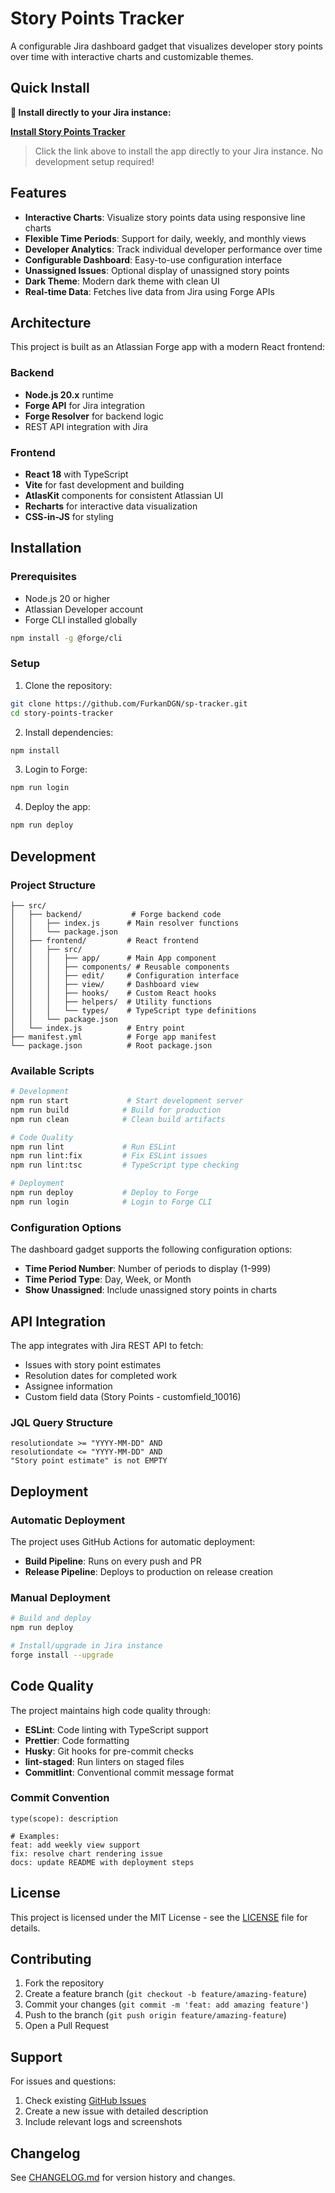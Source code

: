 # Story Points Tracker

A configurable Jira dashboard gadget that visualizes developer story points over time with interactive charts and customizable themes.

## Quick Install

**🚀 Install directly to your Jira instance:**

[**Install Story Points Tracker**](https://developer.atlassian.com/console/install/8655d0d0-2850-4b5e-b58c-6fe2d8b70b2d?signature=AYABeO2bpyYBcOMm%2B5cXqBK1McgAAAADAAdhd3Mta21zAEthcm46YXdzOmttczp1cy1lYXN0LTE6NzA5NTg3ODM1MjQzOmtleS83ZjcxNzcxZC02OWM4LTRlOWItYWU5Ny05MzJkMmNhZjM0NDIAuAECAQB4KVgoNesMySI2pXEz4J5S%2B4but%2FgpPvEEG0vL8V0Jz5cBc7HIZtCtybEt1Dt2QU%2BGhgAAAH4wfAYJKoZIhvcNAQcGoG8wbQIBADBoBgkqhkiG9w0BBwEwHgYJYIZIAWUDBAEuMBEEDNJcP2%2BlGHA2%2F0X9FAIBEIA71wGV1ap2xcze2LRzpOL6bMCcTDh6vbVm9xTsU5d04%2BpKDUIavIrMX%2Bq2jo2ljjCvi08Ja86h8cUlI84AB2F3cy1rbXMAS2Fybjphd3M6a21zOmV1LXdlc3QtMTo3MDk1ODc4MzUyNDM6a2V5LzU1OWQ0NTE2LWE3OTEtNDdkZi1iYmVkLTAyNjFlODY4ZWE1YwC4AQICAHig7hOcRWe1S%2BcRRsjD9q0WpZcapmXa1oPX3jm4ao883gGooaaEFMIjM0v9%2FwUR5I9aAAAAfjB8BgkqhkiG9w0BBwagbzBtAgEAMGgGCSqGSIb3DQEHATAeBglghkgBZQMEAS4wEQQMEsQNpiJIp%2BOLxuTvAgEQgDvWwVgeiUiEPHSMJkABze%2FZDXC85jIX4GopXoIg8be5o4FdaMDtPtnUHK89jX8udn6ZTfTkHyGfLJQLtAAHYXdzLWttcwBLYXJuOmF3czprbXM6dXMtd2VzdC0yOjcwOTU4NzgzNTI0MzprZXkvM2M0YjQzMzctYTQzOS00ZmNhLWEwZDItNDcyYzE2ZWRhZmRjALgBAgIAeBeusbAYURagY7RdQhCHwxFswh7l65V7cwKp%2BDc1WGoHAQ%2B%2Bjblwx8a9Aitp7e%2BmCpgAAAB%2BMHwGCSqGSIb3DQEHBqBvMG0CAQAwaAYJKoZIhvcNAQcBMB4GCWCGSAFlAwQBLjARBAyyZe%2BprDFxQIhQT1UCARCAO1lFdZmqZu6MGwrYhmZleLBr8D3QVq0u5NURYb4nCcTVw1U%2F3r5jbGdyp3xMG6jcoxKGcOgzdQ0HTmLNAgAAAAAMAAAQAAAAAAAAAAAAAAAAAOspMs6GZF5P47AEufB0OvP%2F%2F%2F%2F%2FAAAAAQAAAAAAAAAAAAAAAQAAADJRUSswYqTzp9HrlBSGPHM2Q0R9jrvWFfGvAjfqLL5hpSoR7cWyvn8cWqtMYRvEVgi4UiGtChyRnU4fmn6r%2F9fMo9M%3D&product=jira)

> Click the link above to install the app directly to your Jira instance. No development setup required!

## Features

- **Interactive Charts**: Visualize story points data using responsive line charts
- **Flexible Time Periods**: Support for daily, weekly, and monthly views
- **Developer Analytics**: Track individual developer performance over time
- **Configurable Dashboard**: Easy-to-use configuration interface
- **Unassigned Issues**: Optional display of unassigned story points
- **Dark Theme**: Modern dark theme with clean UI
- **Real-time Data**: Fetches live data from Jira using Forge APIs

## Architecture

This project is built as an Atlassian Forge app with a modern React frontend:

### Backend
- **Node.js 20.x** runtime
- **Forge API** for Jira integration
- **Forge Resolver** for backend logic
- REST API integration with Jira

### Frontend
- **React 18** with TypeScript
- **Vite** for fast development and building
- **AtlasKit** components for consistent Atlassian UI
- **Recharts** for interactive data visualization
- **CSS-in-JS** for styling

## Installation

### Prerequisites
- Node.js 20 or higher
- Atlassian Developer account
- Forge CLI installed globally

```bash
npm install -g @forge/cli
```

### Setup

1. Clone the repository:
```bash
git clone https://github.com/FurkanDGN/sp-tracker.git
cd story-points-tracker
```

2. Install dependencies:
```bash
npm install
```

3. Login to Forge:
```bash
npm run login
```

4. Deploy the app:
```bash
npm run deploy
```

## Development

### Project Structure
```
├── src/
│   ├── backend/           # Forge backend code
│   │   ├── index.js      # Main resolver functions
│   │   └── package.json
│   ├── frontend/         # React frontend
│   │   ├── src/
│   │   │   ├── app/      # Main App component
│   │   │   ├── components/ # Reusable components
│   │   │   ├── edit/     # Configuration interface
│   │   │   ├── view/     # Dashboard view
│   │   │   ├── hooks/    # Custom React hooks
│   │   │   ├── helpers/  # Utility functions
│   │   │   └── types/    # TypeScript type definitions
│   │   └── package.json
│   └── index.js          # Entry point
├── manifest.yml          # Forge app manifest
└── package.json          # Root package.json
```

### Available Scripts

```bash
# Development
npm run start             # Start development server
npm run build            # Build for production
npm run clean            # Clean build artifacts

# Code Quality
npm run lint             # Run ESLint
npm run lint:fix         # Fix ESLint issues
npm run lint:tsc         # TypeScript type checking

# Deployment
npm run deploy           # Deploy to Forge
npm run login            # Login to Forge CLI
```

### Configuration Options

The dashboard gadget supports the following configuration options:

- **Time Period Number**: Number of periods to display (1-999)
- **Time Period Type**: Day, Week, or Month
- **Show Unassigned**: Include unassigned story points in charts

## API Integration

The app integrates with Jira REST API to fetch:
- Issues with story point estimates
- Resolution dates for completed work
- Assignee information
- Custom field data (Story Points - customfield_10016)

### JQL Query Structure
```jql
resolutiondate >= "YYYY-MM-DD" AND 
resolutiondate <= "YYYY-MM-DD" AND 
"Story point estimate" is not EMPTY
```

## Deployment

### Automatic Deployment
The project uses GitHub Actions for automatic deployment:
- **Build Pipeline**: Runs on every push and PR
- **Release Pipeline**: Deploys to production on release creation

### Manual Deployment
```bash
# Build and deploy
npm run deploy

# Install/upgrade in Jira instance
forge install --upgrade
```

## Code Quality

The project maintains high code quality through:

- **ESLint**: Code linting with TypeScript support
- **Prettier**: Code formatting
- **Husky**: Git hooks for pre-commit checks
- **lint-staged**: Run linters on staged files
- **Commitlint**: Conventional commit message format

### Commit Convention
```
type(scope): description

# Examples:
feat: add weekly view support
fix: resolve chart rendering issue
docs: update README with deployment steps
```

## License

This project is licensed under the MIT License - see the [LICENSE](LICENSE) file for details.

## Contributing

1. Fork the repository
2. Create a feature branch (`git checkout -b feature/amazing-feature`)
3. Commit your changes (`git commit -m 'feat: add amazing feature'`)
4. Push to the branch (`git push origin feature/amazing-feature`)
5. Open a Pull Request

## Support

For issues and questions:
1. Check existing [GitHub Issues](https://github.com/yourusername/story-points-dashboard-gadget/issues)
2. Create a new issue with detailed description
3. Include relevant logs and screenshots

## Changelog

See [CHANGELOG.md](CHANGELOG.md) for version history and changes.
